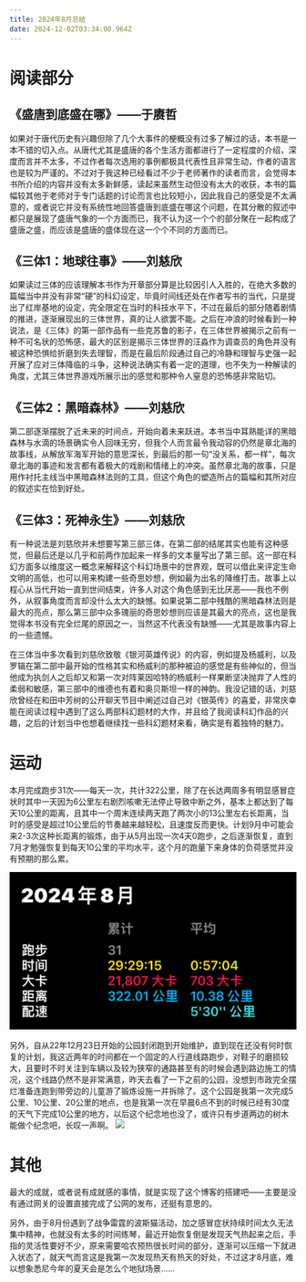 ```yaml
---
title: 2024年8月总结
date: 2024-12-02T03:34:00.964Z
---
```


# 阅读部分

## 《盛唐到底盛在哪》——于赓哲

如果对于唐代历史有兴趣但除了几个大事件的梗概没有过多了解过的话，本书是一本不错的切入点。从唐代尤其是盛唐的各个生活方面都进行了一定程度的介绍，深度而言并不太多，不过作者每次选用的事例都极具代表性且非常生动，作者的语言也是较为严谨的。不过对于我这种已经看过不少于老师著作的读者而言，会觉得本书所介绍的内容并没有太多新鲜感，读起来虽然生动但没有太大的收获，本书的篇幅较其他于老师对于专门话题的讨论而言也比较短小，因此我自己的感受是不太满意的，或者说它并没有系统性地回答盛唐到底盛在哪这个问题，在其分散的叙述中都只是展现了盛唐气象的一个方面而已，我不认为这一个个的部分聚在一起构成了盛唐之盛，而应该是盛唐的盛体现在这一个个不同的方面而已。

<!-- more -->


## 《三体1：地球往事》——刘慈欣

如果读过三体的应该理解本书作为开章部分算是比较因引人入胜的，在绝大多数的篇幅当中并没有非常“硬”的科幻设定，毕竟时间线还处在作者写书的当代，只是提出了红岸基地的设定，完全限定在当时的科技水平下，不过在最后的部分随着剧情的推进，逐渐展现出的三体世界，真的让人欲罢不能。之后在冲浪的时候看到一种说法，是《三体》的第一部作品有一些克苏鲁的影子，在三体世界被揭示之前有一种不可名状的恐怖感，最大的区别是揭示三体世界的汪淼作为调查员的角色并没有被这种恐惧给折磨到失去理智，而是在最后阶段通过自己的冷静和理智与史强一起开展了应对三体降临的斗争，这种说法确实有着一定的道理，也不失为一种解读的角度，尤其三体世界游戏所展示出的感觉和那种令人窒息的恐怖感非常贴切。

## 《三体2：黑暗森林》——刘慈欣

第二部逐渐摆脱了近未来的时间点，开始向着未来跃进。本书当中耳熟能详的黑暗森林与水滴的场景确实令人回味无穷，但我个人而言最令我动容的仍然是章北海的故事线，从解放军海军开始的意思深长，到最后的那一句“没关系，都一样”，每次章北海的事迹和发言都有着极大的戏剧和情绪上的冲突。虽然章北海的故事，只是用作衬托主线当中黑暗森林法则的工具，但这个角色的塑造所占的篇幅和其所对应的叙述实在恰到好处。

## 《三体3：死神永生》——刘慈欣

有一种说法是刘慈欣并未想要写第三部三体，在第二部的结尾其实也能有这种感觉，但最后还是以几乎和前两作加起来一样多的文本量写出了第三部。这一部在科幻方面多以维度这一概念来解释这个科幻场景中的世界观，既可以借此来评定生命文明的高低，也可以用来构建一些奇思妙想，例如最为出名的降维打击。故事上以程心从当代开始一直到世间结束，许多人对这个角色感到无比厌恶——我也不例外，从叙事角度而言却没什么太大的缺憾。如果说第二部中残酷的黑暗森林法则是最大的亮点，那么第三部中众多瑰丽的奇思妙想则应该是其最大的亮点，这也是我觉得本书没有完全烂尾的原因之一，当然这不代表没有缺憾——尤其是故事内容上的一些遗憾。

在三体当中多次看到刘慈欣致敬《银河英雄传说》的内容，例如提及杨威利，以及罗辑在第二部中最开始的性格其实和杨威利的那种被迫的感觉是有些神似的，但当他成为执剑人之后却又和第一次对阵莱因哈特的杨威利一样果断坚决抛弃了人性的柔弱和敏感，第三部中的维德也有着和奥贝斯坦一样的神韵。我没记错的话，刘慈欣曾经在和田中芳树的公开聊天节目中阐述过自己对《银英传》的喜爱，非常庆幸能在阅读过程中遇到了这么两部科幻题材的大作，并且给了我阅读科幻作品的兴趣，之后的计划当中也想着继续找一些科幻题材来看，确实是有着独特的魅力。

# 运动

本月完成跑步31次——每天一次，共计322公里，除了在长达两周多有明显感冒症状时其中一天因为6公里左右剧烈咳嗽无法停止导致中断之外，基本上都达到了每天10公里的距离，且其中一个周末连续两天跑了两次小的13公里左右长距离，当时的感受是超过10公里后的节奏越来越轻松，且速度反而更快。计划9月中可能会来2-3次这种长距离的锻炼，由于从5月出现一次4天0跑步，之后逐渐恢复，直到7月才勉强恢复到每天10公里的平均水平，这个月的跑量下来身体的负荷感觉并没有预期的那么累。

![](https://raw.githubusercontent.com/vannear/olikonimgbed/main/20241107154402.png)

另外，自从22年12月23日开始的公园封闭跑到开始维护，直到现在还没有何时恢复的计划，我这近两年的时间都在一个固定的人行道线路跑步，对鞋子的磨损较大，且要时不时关注到车辆以及较为狭窄的通路甚至有的时候会遇到路边施工的情况，这个线路仍然不是非常满意，昨天去看了一下之前的公园，没想到市政完全摆烂准备连跑到带旁边的儿童游了锻炼设施一并拆除了。这个公园是我第一次完成5公里、10公里、20公里的地点，也是我第一次在早晨6点不到的时候已经有30度的天气下完成10公里的地方，以后这个纪念地也没了，或许只有步道两边的树木能做个纪念吧，长叹一声啊。
![](https://raw.githubusercontent.com/vannear/olikonimgbed/main/20241107154432.png)

# 其他

最大的成就，或者说有成就感的事情，就是实现了这个博客的搭建吧——主要是没有通过网关的设置直接完成了公网的发布，还挺有意思的。

另外，由于8月份遇到了战争雷霆的波斯猫活动，加之感冒症状持续时间太久无法集中精神，也就没有太多的时间练琴，最近开始恢复倒是发现天气热起来之后，手指的灵活性要好不少，原来需要哈农预热很长时间的部分，逐渐可以压缩一下就进入状态了，就天气而言这是我第一次发现热天有热天的好处，不过这才8月底，难以想象悉尼今年的夏天会是怎么个地狱场景……
